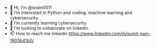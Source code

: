 - 👋 Hi, I’m @snain0511
- 👀 I’m interested in Python and coding. machine learning and cybersecurity.
- 🌱 I’m currently learning cybersecurity
- 💞️ I’m looking to collaborate on linkedin
- 📫 How to reach me linkedin https://www.linkedin.com/in/sumit-nain-1803b41b0/


<!---
snain0511/snain0511 is a ✨ special ✨ repository because its `README.md` (this file) appears on your GitHub profile.
You can click the Preview link to take a look at your changes.
--->
